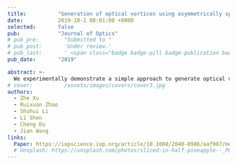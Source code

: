 ```yaml
---
title:          "Generation of optical vortices using asymmetrically spliced fibers"
date:           2019-10-1 00:01:00 +0800
selected:       false
pub:            "Journal of Optics"
# pub_pre:        "Submitted to "
# pub_post:       'Under review.'
# pub_last:       ' <span class="badge badge-pill badge-publication badge-success">Spotlight</span>'
pub_date:       "2019"

abstract: >-
  We experimentally demonstrate a simple approach to generate optical vortex (OV) beams using optical fibers. The main structure is realized by asymmetrically splicing a standard simple-mode fiber with a two-mode fiber (TMF). The asymmetrical fusion joint can partly convert input fundamental mode to higher-order fiber modes. The unconverted fundamental mode component can be eventually filtered out through adjusting the states of two polarization controllers (PCs) applied on the two fibers and one polarizer located behind the output end of the TMF. By adjusting the two PCs, one can also selectively generate LP modes or OV modes with ℓ = ±1. The relationship between offsets and conversion efficiency is measured and analyzed, which accords well with the simulation. Mode purity and working bandwidth are also measured in the experiment.
# cover:          /assets/images/covers/cover3.jpg
authors:
  - Zhe Xu
  - Ruixuan Zhao
  - Shuhui Li
  - Li Shen
  - Cheng Du
  - Jian Wang
links:
  Paper: https://iopscience.iop.org/article/10.1088/2040-8986/aaf907/meta
  # Unsplash: https://unsplash.com/photos/sliced-in-half-pineapple--_PLJZmHZzk
---
```

